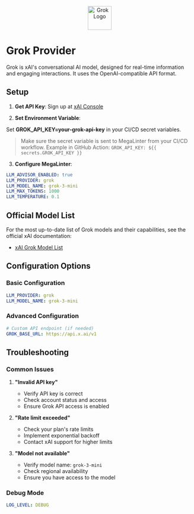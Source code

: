 <div align="center">
  <img src="https://grok.com/favicon.ico" alt="Grok Logo" height="64" />
</div>

# Grok Provider

Grok is xAI's conversational AI model, designed for real-time information and engaging interactions. It uses the OpenAI-compatible API format.

## Setup

1. **Get API Key**: Sign up at [xAI Console](https://console.x.ai/)

2. **Set Environment Variable**:

Set **GROK_API_KEY=your-grok-api-key** in your CI/CD secret variables.

> Make sure the secret variable is sent to MegaLinter from your CI/CD workflow. Example in GitHub Action: `GROK_API_KEY: ${{ secrets.GROK_API_KEY }}`

3. **Configure MegaLinter**:

```yaml
LLM_ADVISOR_ENABLED: true
LLM_PROVIDER: grok
LLM_MODEL_NAME: grok-3-mini
LLM_MAX_TOKENS: 1000
LLM_TEMPERATURE: 0.1
```

## Official Model List

For the most up-to-date list of Grok models and their capabilities, see the official xAI documentation:

- [xAI Grok Model List](https://docs.x.ai/docs/models)

## Configuration Options

### Basic Configuration

```yaml
LLM_PROVIDER: grok
LLM_MODEL_NAME: grok-3-mini
```

### Advanced Configuration

```yaml
# Custom API endpoint (if needed)
GROK_BASE_URL: https://api.x.ai/v1
```

## Troubleshooting

### Common Issues

1. **"Invalid API key"**

   - Verify API key is correct
   - Check account status and access
   - Ensure Grok API access is enabled

2. **"Rate limit exceeded"**

   - Check your plan's rate limits
   - Implement exponential backoff
   - Contact xAI support for higher limits

3. **"Model not available"**

   - Verify model name: `grok-3-mini`
   - Check regional availability
   - Ensure you have access to the model

### Debug Mode

```yaml
LOG_LEVEL: DEBUG
```
